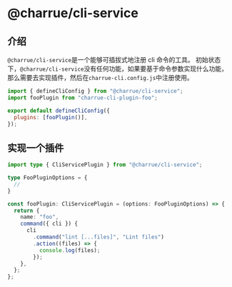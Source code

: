 # @charrue/cli-service

## 介绍

`@charrue/cli-service`是一个能够可插拔式地注册 cli 命令的工具。
初始状态下，`@charrue/cli-service`没有任何功能，如果要基于命令参数实现什么功能，那么需要去实现插件，然后在`charrue-cli.config.js`中注册使用。

```js
import { defineCliConfig } from "@charrue/cli-service";
import fooPlugin from "charrue-cli-plugin-foo";

export default defineCliConfig({
  plugins: [fooPlugin()],
});
```

## 实现一个插件

```ts
import type { CliServicePlugin } from "@charrue/cli-service";

type FooPluginOptions = {
  // 
}

const fooPlugin: CliServicePlugin = (options: FooPluginOptions) => {
  return {
    name: "foo",
    command({ cli }) {
      cli
        .command("lint [...files]", "Lint files")
        .action((files) => {
          console.log(files);
        });
    },
  };
};
```
